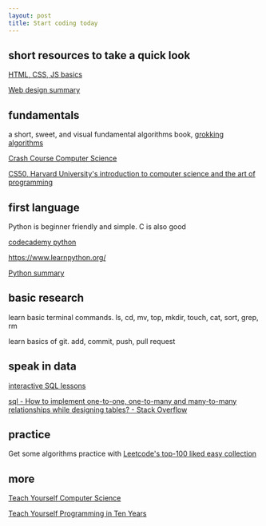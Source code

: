 ```yaml
---
layout: post
title: Start coding today 
---
```




## short resources to take a quick look 

[HTML, CSS, JS basics](https://www.w3schools.com/html/default.asp)
   
[Web design summary](https://jgthms.com/web-design-in-4-minutes/)



## fundamentals 

a short, sweet, and visual fundamental algorithms book, [grokking algorithms](http://93.174.95.29/main/9F2B390517083CF4485BA524B80815F5)

[Crash Course Computer Science](https://www.youtube.com/playlist?list=PL8dPuuaLjXtNlUrzyH5r6jN9ulIgZBpdo)

[CS50, Harvard University's introduction to computer science and the art of programming](https://www.youtube.com/playlist?list=PLhQjrBD2T381L3iZyDTxRwOBuUt6m1FnW)

## first language

Python is beginner friendly and simple. C is also good 

[codecademy python](https://www.codecademy.com/learn/learn-python)

<https://www.learnpython.org/>

[Python summary](https://learnxinyminutes.com/docs/python/)

## basic research 

learn basic terminal commands. ls, cd, mv, top, mkdir, touch, cat, sort, grep, rm 

learn basics of git. add, commit, push, pull request
   
## speak in data

[interactive SQL lessons](https://sqlbolt.com/)

[sql - How to implement one-to-one, one-to-many and many-to-many relationships while designing tables? - Stack Overflow](https://stackoverflow.com/questions/7296846/how-to-implement-one-to-one-one-to-many-and-many-to-many-relationships-while-de)

## practice

Get some algorithms practice with [Leetcode's top-100 liked easy collection](https://leetcode.com/problemset/top-100-liked-questions/?difficulty=Easy)


## more

[Teach Yourself Computer Science](https://teachyourselfcs.com/)

[Teach Yourself Programming in Ten Years](http://norvig.com/21-days.html)